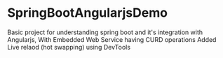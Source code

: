 # SpringBootAngularjsDemo
Basic project for understanding spring boot and it's integration with Angularjs, With Embedded Web Service having CURD operations
Added Live relaod (hot swapping) using DevTools
